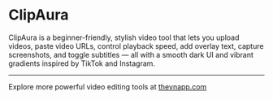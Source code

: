# ClipAura

ClipAura is a beginner-friendly, stylish video tool that lets you upload videos, paste video URLs, control playback speed, add overlay text, capture screenshots, and toggle subtitles — all with a smooth dark UI and vibrant gradients inspired by TikTok and Instagram.

---

Explore more powerful video editing tools at [thevnapp.com](https://thevnapp.com)

